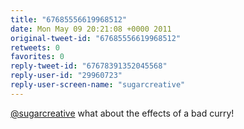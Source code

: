 ```yaml
---
title: "67685556619968512"
date: Mon May 09 20:21:08 +0000 2011
original-tweet-id: "67685556619968512"
retweets: 0
favorites: 0
reply-tweet-id: "67678391352045568"
reply-user-id: "29960723"
reply-user-screen-name: "sugarcreative"
---
```

<a href="https://twitter.com/sugarcreative">@sugarcreative</a> what about the effects of a bad curry!
